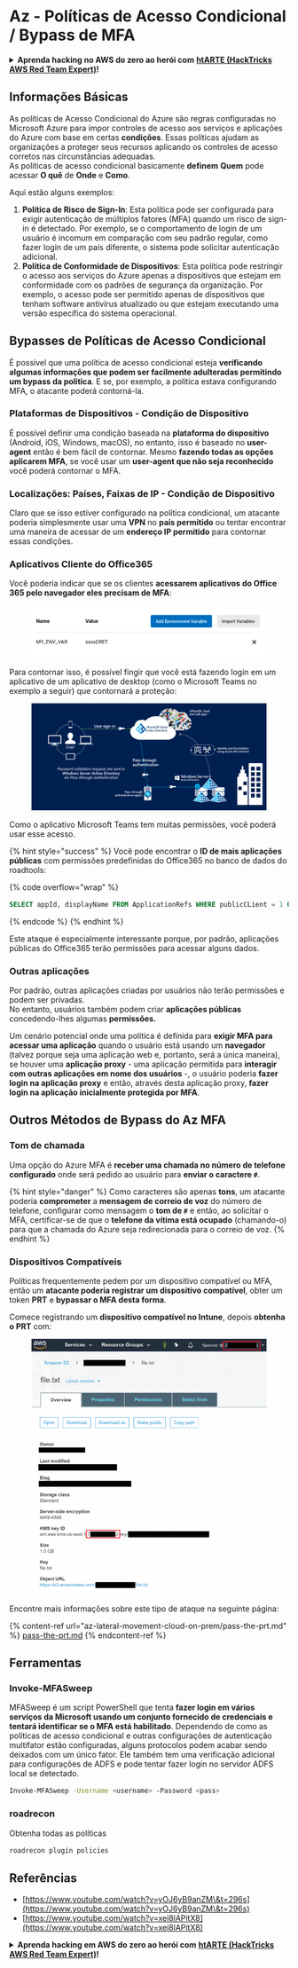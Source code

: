 # Az - Políticas de Acesso Condicional / Bypass de MFA

<details>

<summary><strong>Aprenda hacking no AWS do zero ao herói com</strong> <a href="https://training.hacktricks.xyz/courses/arte"><strong>htARTE (HackTricks AWS Red Team Expert)</strong></a><strong>!</strong></summary>

Outras formas de apoiar o HackTricks:

* Se você quer ver sua **empresa anunciada no HackTricks** ou **baixar o HackTricks em PDF**, confira os [**PLANOS DE ASSINATURA**](https://github.com/sponsors/carlospolop)!
* Adquira o [**material oficial PEASS & HackTricks**](https://peass.creator-spring.com)
* Descubra [**A Família PEASS**](https://opensea.io/collection/the-peass-family), nossa coleção de [**NFTs**](https://opensea.io/collection/the-peass-family) exclusivos
* **Junte-se ao grupo** 💬 [**Discord**](https://discord.gg/hRep4RUj7f) ou ao grupo [**telegram**](https://t.me/peass) ou **siga-me** no **Twitter** 🐦 [**@carlospolopm**](https://twitter.com/carlospolopm)**.**
* **Compartilhe suas técnicas de hacking enviando PRs para os repositórios do GitHub** [**HackTricks**](https://github.com/carlospolop/hacktricks) e [**HackTricks Cloud**](https://github.com/carlospolop/hacktricks-cloud).

</details>

## Informações Básicas

As políticas de Acesso Condicional do Azure são regras configuradas no Microsoft Azure para impor controles de acesso aos serviços e aplicações do Azure com base em certas **condições**. Essas políticas ajudam as organizações a proteger seus recursos aplicando os controles de acesso corretos nas circunstâncias adequadas.\
As políticas de acesso condicional basicamente **definem** **Quem** pode acessar **O quê** de **Onde** e **Como**.

Aqui estão alguns exemplos:

1. **Política de Risco de Sign-In**: Esta política pode ser configurada para exigir autenticação de múltiplos fatores (MFA) quando um risco de sign-in é detectado. Por exemplo, se o comportamento de login de um usuário é incomum em comparação com seu padrão regular, como fazer login de um país diferente, o sistema pode solicitar autenticação adicional.
2. **Política de Conformidade de Dispositivos**: Esta política pode restringir o acesso aos serviços do Azure apenas a dispositivos que estejam em conformidade com os padrões de segurança da organização. Por exemplo, o acesso pode ser permitido apenas de dispositivos que tenham software antivírus atualizado ou que estejam executando uma versão específica do sistema operacional.

## Bypasses de Políticas de Acesso Condicional

É possível que uma política de acesso condicional esteja **verificando algumas informações que podem ser facilmente adulteradas permitindo um bypass da política**. E se, por exemplo, a política estava configurando MFA, o atacante poderá contorná-la.

### Plataformas de Dispositivos - Condição de Dispositivo

É possível definir uma condição baseada na **plataforma do dispositivo** (Android, iOS, Windows, macOS), no entanto, isso é baseado no **user-agent** então é bem fácil de contornar. Mesmo **fazendo todas as opções aplicarem MFA**, se você usar um **user-agent que não seja reconhecido** você poderá contornar o MFA.

### Localizações: Países, Faixas de IP - Condição de Dispositivo

Claro que se isso estiver configurado na política condicional, um atacante poderia simplesmente usar uma **VPN** no **país permitido** ou tentar encontrar uma maneira de acessar de um **endereço IP permitido** para contornar essas condições.

### Aplicativos Cliente do Office365

Você poderia indicar que se os clientes **acessarem aplicativos do Office 365 pelo navegador eles precisam de MFA**:

<figure><img src="../../.gitbook/assets/image (129).png" alt=""><figcaption></figcaption></figure>

Para contornar isso, é possível fingir que você está fazendo login em um aplicativo de um aplicativo de desktop (como o Microsoft Teams no exemplo a seguir) que contornará a proteção:

<figure><img src="../../.gitbook/assets/image (130).png" alt=""><figcaption></figcaption></figure>

Como o aplicativo Microsoft Teams tem muitas permissões, você poderá usar esse acesso.

{% hint style="success" %}
Você pode encontrar o **ID de mais aplicações públicas** com permissões predefinidas do Office365 no banco de dados do roadtools:

{% code overflow="wrap" %}
```sql
SELECT appId, displayName FROM ApplicationRefs WHERE publicCLient = 1 ORDER BY displayName ASC
```
{% endcode %}
{% endhint %}

Este ataque é especialmente interessante porque, por padrão, aplicações públicas do Office365 terão permissões para acessar alguns dados.

### Outras aplicações

Por padrão, outras aplicações criadas por usuários não terão permissões e podem ser privadas.\
No entanto, usuários também podem criar **aplicações públicas** concedendo-lhes algumas **permissões.**

Um cenário potencial onde uma política é definida para **exigir MFA para acessar uma aplicação** quando o usuário está usando um **navegador** (talvez porque seja uma aplicação web e, portanto, será a única maneira), se houver uma **aplicação proxy** - uma aplicação permitida para **interagir com outras aplicações em nome dos usuários** -, o usuário poderia **fazer login na aplicação proxy** e então, através desta aplicação proxy, **fazer login na aplicação inicialmente protegida por MFA**.

## Outros Métodos de Bypass do Az MFA

### Tom de chamada

Uma opção do Azure MFA é **receber uma chamada no número de telefone configurado** onde será pedido ao usuário para **enviar o caractere `#`**.

{% hint style="danger" %}
Como caracteres são apenas **tons**, um atacante poderia **comprometer** a **mensagem de correio de voz** do número de telefone, configurar como mensagem o **tom de `#`** e então, ao solicitar o MFA, certificar-se de que o **telefone da vítima está ocupado** (chamando-o) para que a chamada do Azure seja redirecionada para o correio de voz.
{% endhint %}

### Dispositivos Compatíveis

Políticas frequentemente pedem por um dispositivo compatível ou MFA, então um **atacante poderia registrar um dispositivo compatível**, obter um token **PRT** e **bypassar o MFA desta forma**.

Comece registrando um **dispositivo compatível no Intune**, depois **obtenha o PRT** com:

<figure><img src="../../.gitbook/assets/image (131).png" alt=""><figcaption></figcaption></figure>

Encontre mais informações sobre este tipo de ataque na seguinte página:

{% content-ref url="az-lateral-movement-cloud-on-prem/pass-the-prt.md" %}
[pass-the-prt.md](az-lateral-movement-cloud-on-prem/pass-the-prt.md)
{% endcontent-ref %}

## Ferramentas

### Invoke-MFASweep

MFASweep é um script PowerShell que tenta **fazer login em vários serviços da Microsoft usando um conjunto fornecido de credenciais e tentará identificar se o MFA está habilitado**. Dependendo de como as políticas de acesso condicional e outras configurações de autenticação multifator estão configuradas, alguns protocolos podem acabar sendo deixados com um único fator. Ele também tem uma verificação adicional para configurações de ADFS e pode tentar fazer login no servidor ADFS local se detectado.
```bash
Invoke-MFASweep -Username <username> -Password <pass>
```
### roadrecon

Obtenha todas as políticas
```bash
roadrecon plugin policies
```
## Referências

* [https://www.youtube.com/watch?v=yOJ6yB9anZM\&t=296s](https://www.youtube.com/watch?v=yOJ6yB9anZM\&t=296s)
* [https://www.youtube.com/watch?v=xei8lAPitX8](https://www.youtube.com/watch?v=xei8lAPitX8)

<details>

<summary><strong>Aprenda hacking em AWS do zero ao herói com</strong> <a href="https://training.hacktricks.xyz/courses/arte"><strong>htARTE (HackTricks AWS Red Team Expert)</strong></a><strong>!</strong></summary>

Outras formas de apoiar o HackTricks:

* Se você quer ver sua **empresa anunciada no HackTricks** ou **baixar o HackTricks em PDF**, confira os [**PLANOS DE ASSINATURA**](https://github.com/sponsors/carlospolop)!
* Adquira o [**material oficial PEASS & HackTricks**](https://peass.creator-spring.com)
* Descubra [**A Família PEASS**](https://opensea.io/collection/the-peass-family), nossa coleção de [**NFTs**](https://opensea.io/collection/the-peass-family) exclusivos
* **Junte-se ao grupo** 💬 [**Discord**](https://discord.gg/hRep4RUj7f) ou ao grupo [**telegram**](https://t.me/peass) ou **siga-me** no **Twitter** 🐦 [**@carlospolopm**](https://twitter.com/carlospolopm)**.**
* **Compartilhe suas técnicas de hacking enviando PRs para os repositórios do GitHub** [**HackTricks**](https://github.com/carlospolop/hacktricks) e [**HackTricks Cloud**](https://github.com/carlospolop/hacktricks-cloud).

</details>

